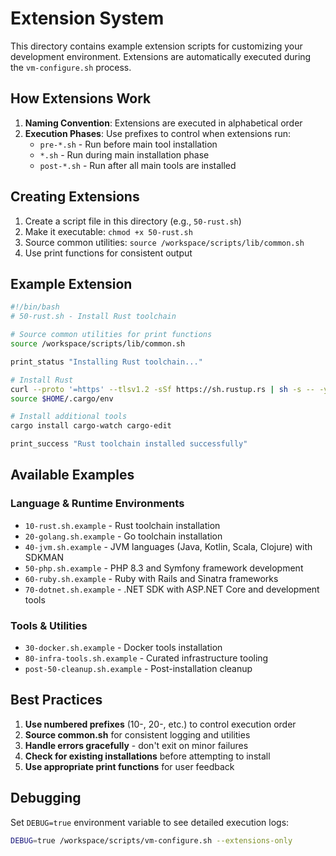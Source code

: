 # Extension System

This directory contains example extension scripts for customizing your development environment. Extensions are
automatically executed during the `vm-configure.sh` process.

## How Extensions Work

1. **Naming Convention**: Extensions are executed in alphabetical order
2. **Execution Phases**: Use prefixes to control when extensions run:
   - `pre-*.sh` - Run before main tool installation
   - `*.sh` - Run during main installation phase
   - `post-*.sh` - Run after all main tools are installed

## Creating Extensions

1. Create a script file in this directory (e.g., `50-rust.sh`)
2. Make it executable: `chmod +x 50-rust.sh`
3. Source common utilities: `source /workspace/scripts/lib/common.sh`
4. Use print functions for consistent output

## Example Extension

```bash
#!/bin/bash
# 50-rust.sh - Install Rust toolchain

# Source common utilities for print functions
source /workspace/scripts/lib/common.sh

print_status "Installing Rust toolchain..."

# Install Rust
curl --proto '=https' --tlsv1.2 -sSf https://sh.rustup.rs | sh -s -- -y
source $HOME/.cargo/env

# Install additional tools
cargo install cargo-watch cargo-edit

print_success "Rust toolchain installed successfully"
```

## Available Examples

### Language & Runtime Environments

- `10-rust.sh.example` - Rust toolchain installation
- `20-golang.sh.example` - Go toolchain installation
- `40-jvm.sh.example` - JVM languages (Java, Kotlin, Scala, Clojure) with SDKMAN
- `50-php.sh.example` - PHP 8.3 and Symfony framework development
- `60-ruby.sh.example` - Ruby with Rails and Sinatra frameworks
- `70-dotnet.sh.example` - .NET SDK with ASP.NET Core and development tools

### Tools & Utilities

- `30-docker.sh.example` - Docker tools installation
- `80-infra-tools.sh.example` - Curated infrastructure tooling
- `post-50-cleanup.sh.example` - Post-installation cleanup

## Best Practices

1. **Use numbered prefixes** (10-, 20-, etc.) to control execution order
2. **Source common.sh** for consistent logging and utilities
3. **Handle errors gracefully** - don't exit on minor failures
4. **Check for existing installations** before attempting to install
5. **Use appropriate print functions** for user feedback

## Debugging

Set `DEBUG=true` environment variable to see detailed execution logs:

```bash
DEBUG=true /workspace/scripts/vm-configure.sh --extensions-only
```
